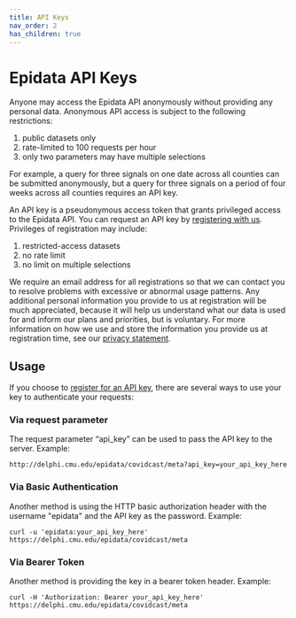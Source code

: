 ```yaml
---
title: API Keys
nav_order: 2
has_children: true
---
```


# Epidata API Keys

Anyone may access the Epidata API anonymously without providing any personal
data. Anonymous API access is subject to the following restrictions:

1. public datasets only
1. rate-limited to 100 requests per hour
1. only two parameters may have multiple selections

For example, a query for three signals on one date across all counties can be
submitted anonymously, but a query for three signals on a period of four weeks
across all counties requires an API key. 

An API key is a pseudonymous access token that grants privileged access to the
Epidata API. You can request an API key by 
[registering with us](https://forms.gle/hkBr5SfQgxguAfEt7).
Privileges of registration may include:

1. restricted-access datasets
1. no rate limit
1. no limit on multiple selections

We require an email address for all registrations so that we can contact you to
resolve problems with excessive or abnormal usage patterns. Any additional
personal information you provide to us at registration will be much appreciated,
because it will help us understand what our data is used for and inform our
plans and priorities, but is voluntary. For more information on how we use and
store the information you provide us at registration time, see our
[privacy statement](api/privacy_statement.md).

## Usage

If you choose to [register for an API key](https://forms.gle/hkBr5SfQgxguAfEt7), 
there are several ways to use your key to authenticate your requests:

### Via request parameter

The request parameter “api_key” can be used to pass the API key to the server.
Example:

    http://delphi.cmu.edu/epidata/covidcast/meta?api_key=your_api_key_here

### Via Basic Authentication

Another method is using the HTTP basic authorization header with the username
"epidata" and the API key as the password. Example:

```
curl -u 'epidata:your_api_key_here' https://delphi.cmu.edu/epidata/covidcast/meta
```

### Via Bearer Token

Another method is providing the key in a bearer token header. Example:

```
curl -H 'Authorization: Bearer your_api_key_here' https://delphi.cmu.edu/epidata/covidcast/meta
```
